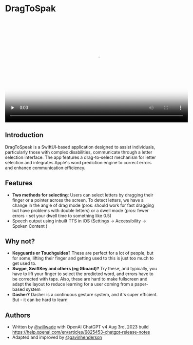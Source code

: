 # DragToSpak

<video controls="controls" playsinline="playsinline" src="https://willwa.de/uploads/2024/edited-dragtospeak.mp4" width="600" height="337" poster="https://willwa.de/uploads/2024/c0364ceed9.png" preload="none"></video>
 
## Introduction

DragToSpeak is a SwiftUI-based application designed to assist individuals, particularly those with complex disabilities, communicate through a letter selection interface. The app features a drag-to-select mechanism for letter selection and integrates Apple's word prediction engine to correct errors and enhance communication efficiency.

## Features

- **Two methods for selecting**: Users can select letters by dragging their finger or a pointer across the screen. To detect letters, we have a change in the angle of drag mode (pros: should work for fast dragging but have problems with double letters) or a dwell mode (pros: fewer errors - set your dwell time to something like 0.5)
- Speech output using inbuilt TTS in iOS (Settings -> Accessibility -> Spoken Content )


## Why not?

- **Keyguards or Touchguides**? These are perfect for a lot of people, but for some, lifting their finger and getting used to this is just too much to get used to. 
- **Swype, SwiftKey and others (eg Gboard)?** Try these, and typically, you have to lift your finger to select the predicted word, and errors have to be corrected with taps. Also, these are hard to make fullscreen and adapt the layout to reduce learning for a user coming from a paper-based system
- **Dasher?** Dasher is a continuous gesture system, and it's super efficient. But - it can be hard to learn


## Authors

- Written by [@willwade](https://www.github.com/willwade) with OpenAI ChatGPT v4 Aug 3rd, 2023 build https://help.openai.com/en/articles/6825453-chatgpt-release-notes
- Adapted and improved by [@gavinhenderson](https://github.com/gavinhenderson)

